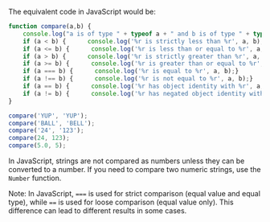 The equivalent code in JavaScript would be:

```javascript
function compare(a,b) {
    console.log("a is of type " + typeof a + " and b is of type " + typeof b);
    if (a < b) {      console.log('%r is strictly less than %r', a, b);}
    if (a <= b) {      console.log('%r is less than or equal to %r', a, b);}    
    if (a > b) {      console.log('%r is strictly greater than %r', a, b);}
    if (a >= b) {      console.log('%r is greater than or equal to %r', a, b);}
    if (a === b) {      console.log('%r is equal to %r', a, b);}    
    if (a !== b) {      console.log('%r is not equal to %r', a, b);}        
    if (a == b) {      console.log('%r has object identity with %r', a, b);}
    if (a != b) {      console.log('%r has negated object identity with %r', a, b);}
}

compare('YUP', 'YUP');
compare('BALL', 'BELL');
compare('24', '123');
compare(24, 123);
compare(5.0, 5);

```
In JavaScript, strings are not compared as numbers unless they can be converted to a number. If you need to compare two numeric strings, use the `Number` function.

Note: In JavaScript, `===` is used for strict comparison (equal value and equal type), while `==` is used for loose comparison (equal value only). This difference can lead to different results in some cases.

